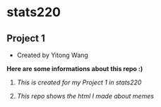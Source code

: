 # stats220
## Project 1
* Created by Yitong Wang 

**Here are some informations about this repo :)** 

1. *This is created for my Project 1 in stats220* 

2. *This repo shows the html I made about memes*
